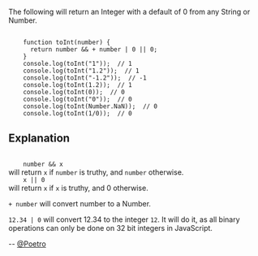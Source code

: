 The following will return an Integer with a default of 0 from any String or Number.

<code>
    function toInt(number) {
      return number && + number | 0 || 0;
    }
    console.log(toInt("1"));  // 1
    console.log(toInt("1.2"));  // 1
    console.log(toInt("-1.2"));  // -1
    console.log(toInt(1.2));  // 1
    console.log(toInt(0));  // 0
    console.log(toInt("0"));  // 0
    console.log(toInt(Number.NaN));  // 0
    console.log(toInt(1/0));  // 0
</code>

Explanation
--

<code>
    number && x
</code>
will return <code>x</code> if <code>number</code> is truthy, and <code>number</code> otherwise.

<code>
    x || 0
</code>
will return <code>x</code> if <code>x</code> is truthy, and 0 otherwise.

<code>+ number</code> will convert number to a Number.

<code>12.34 | 0</code> will convert 12.34 to the integer <code>12</code>. It will do it, as all binary operations can only be done on 32 bit integers in JavaScript.

-- [@Poetro](http://twitter.com/Poetro)